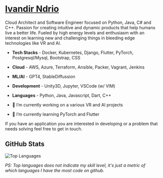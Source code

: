 # <a href = https://ivandir.com/> Ivandir Ndrio </a> 
Cloud Architect and Software Engineer focused on Python, Java, C# and C++. Passion for creating intuitive and dynamic products that help humans live a better life. Fueled by high energy levels and enthusiasm with an interest on learning new and challenging things in bleeding edge technologies like VR and AI.

- **Tech Stacks** - Docker, Kubernetes, Django, Flutter, PyTorch, Postgresql/Mysql, Bootstrap, CSS
- **Cloud** - AWS, Azure, Terraform, Ansible, Packer, Vagrant, Jenkins
- **ML/AI** - GPT4, StableDiffussion
- **Development** - Unity3D, Jupyter, VSCode (w/ VIM)
- **Languages** - Python, Java, Javascript, Dart, C++

- 🔭 I’m currently working on a various VR and AI projects
- 🌱 I’m currently learning PyTorch and Flutter

If you have an application you are interested in developing or a problem that needs solving feel free to get in touch.

## GitHub Stats
<!--
![Ivandir's GitHub stats](https://github-readme-stats.vercel.app/api?username=ivandir&show_icons=&private_count=true)
-->
![Top Languages](https://github-readme-stats.vercel.app/api/top-langs/?username=ivandir&layout=compact)

*PS: Top languages does not indicate my skill level, it's just a metric of which languages I have the most code on github.*

<!--
**ivandir/ivandir** is a ✨ _special_ ✨ repository because its `README.md` (this file) appears on your GitHub profile.

Here are some ideas to get you started:

- 🔭 I’m currently working on ...
- 🌱 I’m currently learning ...
- 👯 I’m looking to collaborate on ...
- 🤔 I’m looking for help with ...
- 💬 Ask me about ...
- 📫 How to reach me: ...
- 😄 Pronouns: ...
- ⚡ Fun fact: ...
-->
